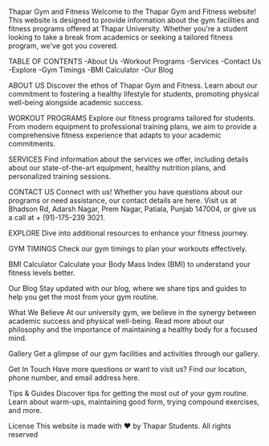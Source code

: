 Thapar Gym and Fitness
Welcome to the Thapar Gym and Fitness website! This website is designed to provide information about the gym facilities and fitness programs offered at Thapar University. Whether you're a student looking to take a break from academics or seeking a tailored fitness program, we've got you covered.

TABLE OF CONTENTS
-About Us
-Workout Programs
-Services
-Contact Us
-Explore
        -Gym Timings
        -BMI Calculator
        -Our Blog

ABOUT US
Discover the ethos of Thapar Gym and Fitness.
Learn about our commitment to fostering a healthy lifestyle for students, promoting physical well-being alongside academic success.

WORKOUT PROGRAMS
Explore our fitness programs tailored for students.
From modern equipment to professional training plans, we aim to provide a comprehensive fitness experience that adapts to your academic commitments.

SERVICES
Find information about the services we offer, including details about our state-of-the-art equipment, healthy nutrition plans, and personalized training sessions.

CONTACT US
Connect with us! Whether you have questions about our programs or need assistance, our contact details are here. Visit us at Bhadson Rd, Adarsh Nagar, Prem Nagar, Patiala, Punjab 147004, or give us a call at + (91)-175-239 3021.

EXPLORE
Dive into additional resources to enhance your fitness journey.

GYM TIMINGS
Check our gym timings to plan your workouts effectively.

BMI Calculator
Calculate your Body Mass Index (BMI) to understand your fitness levels better.

Our Blog
Stay updated with our blog, where we share tips and guides to help you get the most from your gym routine.

What We Believe
At our university gym, we believe in the synergy between academic success and physical well-being. Read more about our philosophy and the importance of maintaining a healthy body for a focused mind.

Gallery
Get a glimpse of our gym facilities and activities through our gallery.

Get In Touch
Have more questions or want to visit us? Find our location, phone number, and email address here.

Tips & Guides
Discover tips for getting the most out of your gym routine. Learn about warm-ups, maintaining good form, trying compound exercises, and more.

License
This website is made with ❤️ by Thapar Students. All rights reserved
